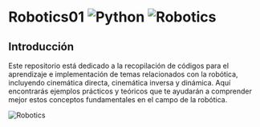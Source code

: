 # Robotics01 ![Python](https://img.shields.io/badge/Python-3.8%2B-blue) ![Robotics](https://img.shields.io/badge/Robotics-Enabled-brightgreen)

## Introducción

Este repositorio está dedicado a la recopilación de códigos para el aprendizaje e implementación de temas relacionados con la robótica, incluyendo cinemática directa, cinemática inversa y dinámica. Aquí encontrarás ejemplos prácticos y teóricos que te ayudarán a comprender mejor estos conceptos fundamentales en el campo de la robótica.

![Robotics](https://github.com/petercorke/robotics-toolbox-python/raw/master/docs/figs/panda1.gif)
